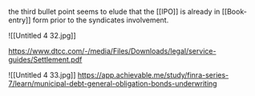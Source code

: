 the third bullet point seems to elude that the [[IPO]] is already in [[Book-entry]] form prior to the syndicates involvement.

![[Untitled 4 32.jpg]]

https://www.dtcc.com/-/media/Files/Downloads/legal/service-guides/Settlement.pdf

![[Untitled 4 33.jpg]]
https://app.achievable.me/study/finra-series-7/learn/municipal-debt-general-obligation-bonds-underwriting
